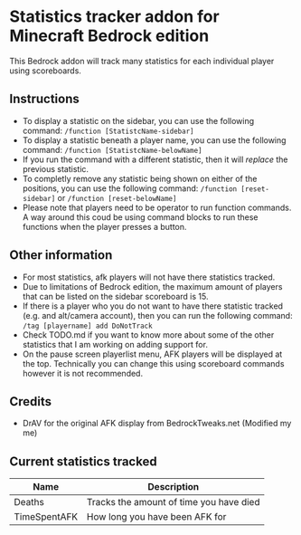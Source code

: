# Statistics tracker addon for Minecraft Bedrock edition
This Bedrock addon will track many statistics for each individual player using scoreboards.

## Instructions
- To display a statistic on the sidebar, you can use the following command: ``/function [StatistcName-sidebar]``
- To display a statistic beneath a player name, you can use the following command: ``/function [StatistcName-belowName]``
- If you run the command with a different statistic, then it will <i>replace</i> the previous statistic.
- To completly remove any statistic being shown on either of the positions, you can use the following command: ``/function [reset-sidebar]`` or ``/function [reset-belowName]``
- Please note that players need to be operator to run function commands. A way around this coud be using command blocks to run these functions when the player presses a button.

## Other information
- For most statistics, afk players will not have there statistics tracked.
- Due to limitations of Bedrock edition, the maximum amount of players that can be listed on the sidebar scoreboard is 15.
- If there is a player who you do not want to have there statistic tracked (e.g. and alt/camera account), then you can run the following command:
``/tag [playername] add DoNotTrack``
- Check TODO.md if you want to know more about some of the other statistics that I am working on adding support for.
- On the pause screen playerlist menu, AFK players will be displayed at the top. Technically you can change this using scoreboard commands however it is not recommended.

## Credits
- DrAV for the original AFK display from BedrockTweaks.net (Modified my me)

## Current statistics tracked
| Name      | Description |
| ----------- | ----------- |
| Deaths      | Tracks the amount of time you have died |
| TimeSpentAFK | How long you have been AFK for |